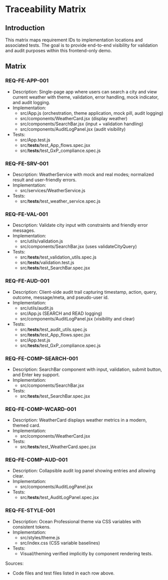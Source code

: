 # Traceability Matrix

## Introduction
This matrix maps requirement IDs to implementation locations and associated tests. The goal is to provide end-to-end visibility for validation and audit purposes within this frontend-only demo.

## Matrix

### REQ-FE-APP-001
- Description: Single-page app where users can search a city and view current weather with theme, validation, error handling, mock indicator, and audit logging.
- Implementation:
  - src/App.js (orchestration, theme application, mock pill, audit logging)
  - src/components/WeatherCard.jsx (display weather)
  - src/components/SearchBar.jsx (input + validation handling)
  - src/components/AuditLogPanel.jsx (audit visibility)
- Tests:
  - src/App.test.js
  - src/__tests__/test_App_flows.spec.jsx
  - src/__tests__/test_GxP_compliance.spec.js

### REQ-FE-SRV-001
- Description: WeatherService with mock and real modes; normalized result and user-friendly errors.
- Implementation:
  - src/services/WeatherService.js
- Tests:
  - src/__tests__/test_weather_service.spec.js

### REQ-FE-VAL-001
- Description: Validate city input with constraints and friendly error messages.
- Implementation:
  - src/utils/validation.js
  - src/components/SearchBar.jsx (uses validateCityQuery)
- Tests:
  - src/__tests__/test_validation_utils.spec.js
  - src/__tests__/validation.test.js
  - src/__tests__/test_SearchBar.spec.jsx

### REQ-FE-AUD-001
- Description: Client-side audit trail capturing timestamp, action, query, outcome, message/meta, and pseudo-user id.
- Implementation:
  - src/utils/audit.js
  - src/App.js (SEARCH and READ logging)
  - src/components/AuditLogPanel.jsx (visibility and clear)
- Tests:
  - src/__tests__/test_audit_utils.spec.js
  - src/__tests__/test_App_flows.spec.jsx
  - src/App.test.js
  - src/__tests__/test_GxP_compliance.spec.js

### REQ-FE-COMP-SEARCH-001
- Description: SearchBar component with input, validation, submit button, and Enter key support.
- Implementation:
  - src/components/SearchBar.jsx
- Tests:
  - src/__tests__/test_SearchBar.spec.jsx

### REQ-FE-COMP-WCARD-001
- Description: WeatherCard displays weather metrics in a modern, themed card.
- Implementation:
  - src/components/WeatherCard.jsx
- Tests:
  - src/__tests__/test_WeatherCard.spec.jsx

### REQ-FE-COMP-AUD-001
- Description: Collapsible audit log panel showing entries and allowing clear.
- Implementation:
  - src/components/AuditLogPanel.jsx
- Tests:
  - src/__tests__/test_AuditLogPanel.spec.jsx

### REQ-FE-STYLE-001
- Description: Ocean Professional theme via CSS variables with consistent tokens.
- Implementation:
  - src/styles/theme.js
  - src/index.css (CSS variable baselines)
- Tests:
  - Visual/theming verified implicitly by component rendering tests.

Sources:
- Code files and test files listed in each row above.
